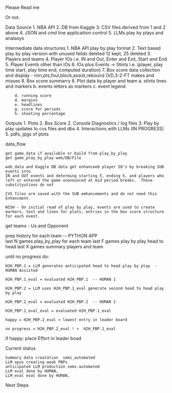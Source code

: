 Please Read me

Or not.

Data Source
    1. NBA API
    2. DB from Kaggle
    3. CSV files derived from 1 and 2 above
    4. JSON and cmd line applicaition control
    5. LLMs play by plays and analasys

Intermediate data structures
    1. NBA API play by play format
    2. Text based play by play version with unused feilds deleted  12 kept, 25 deleted
    3. Players and teams
    4. Player IOs  i.e. IN and Out, Enter and Exit, Start and End 
    5. Player Events other than IOs
    6. IOs plus Events -> Stints i.e. (player, play time start, play time end, computed duration)
    7. Box score data collection and display  - min,pts,foul,block,assist,rebound O/D,3-2-FT makes and misses
    8. Box score summarry
    6. Plot data by player and team
        a. stints lines and markers
        b. events letters as markers
        c. event legend

        d. running score
        d. margins
        e. headlines
        g. score for periods
        h. shooting percentage

Outputs
    1. Plots
    2. Box Score
    2. Console Diagnostics / log files
    3. Play by play updates to cvs files and dbs
    4. Interactions with LLMs (IN PROGRESS)
    5. pdfs, jpgs of plots

data_flow

    get game_data if available or build from play_by_play
    get game_play_by_play web/DB/File

    web_data and Kaggle DB data get enhanceed player IO's by breaking SUB events into
    IN and OUT events and determing starting 5, ending 5, and players who 
    left or entered the game unanounced at mid period breaks.  These substityutions do not 

    CVS files are saved with the SUB emhancements and do not need this 
    Enhancment.

    WISH - On initial read of play by play, events are used to create markers, text and lines for plots, entries in the box score structure for each event.



    





get teams  -  Us and Opponent

prep history for each team                 --  PYTHON APP          
    last N games play_by_play for each team
    last F games play by play head to head
    last X games summary players and team

until no progress do:

    H2H_PBP.1 = LLM generates anticipated head to head play by play  - HUMAN Assisted

    H2H_PBP.1_eval = evaluated H2H_PBP.1  -- HUMAN 1

    H2H_PBP.2 = LLM uses H2H_PBP.1_eval generate second head to head play by play

    H2H_PBP.2_eval = evaluated H2H_PBP.2  -- HUMAN 2

    H2H_PBP.1_eval_eval = evaluated H2H_PBP.1_eval 

    happy = H2H_PBP.2_eval > lowest entry in leader board

    no progress = H2H_PBP.2_eval ! >  H2H_PBP.1_eval

if happy:
    place Effort in leader boad 


Current status  

    Summary data creatation  semi_automated
    LLM opus creating weak PBPs
    anticipated LLM production semi-automated
    LLM eval done by HUMAN, 
    LLM_eval eval done by HUMAN, 

Next Steps






